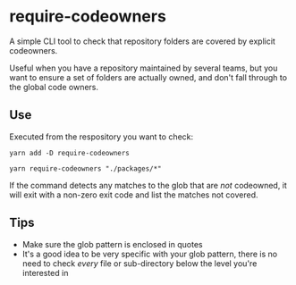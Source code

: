 # require-codeowners

A simple CLI tool to check that repository folders are covered by explicit codeowners.

Useful when you have a repository maintained by several teams, but you want to ensure a set of folders are actually owned, and don't fall through to the global code owners.

## Use

Executed from the respository you want to check:

`yarn add -D require-codeowners`

`yarn require-codeowners "./packages/*"`

If the command detects any matches to the glob that are _not_ codeowned, it will exit with a non-zero exit code and list the matches not covered.

## Tips

- Make sure the glob pattern is enclosed in quotes
- It's a good idea to be very specific with your glob pattern, there is no need to check _every_ file or sub-directory below the level you're interested in
